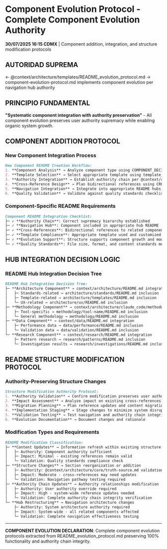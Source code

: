 # Component Evolution Protocol - Complete Component Evolution Authority

**30/07/2025 16:15 CDMX** | Component addition, integration, and structure modification protocols

## AUTORIDAD SUPREMA
← @context/architecture/templates/README_evolution_protocol.md → component-evolution-protocol.md implements component evolution per navigation hub authority

## PRINCIPIO FUNDAMENTAL
**"Systematic component integration with authority preservation"** - All component evolution preserves user authority supremacy while enabling organic system growth.

## COMPONENT ADDITION PROTOCOL

### **New Component Integration Process**
```markdown
New Component README Creation Workflow:
1. **Component Analysis** → Analyze component type using COMPONENT_DECISION_MATRIX.md
2. **Template Selection** → Select appropriate template using template_selection_guide.md
3. **Authority Integration** → Establish authority chain per @context/architecture/core/truth-source.md requirements
4. **Cross-Reference Design** → Plan bidirectional references using CROSS_REFERENCE_SYSTEM.md
5. **Navigation Integration** → Integrate into appropriate README hubs
6. **Quality Validation** → Validate against quality standards checklist
```

### **Component-Specific README Requirements**
```markdown
Component README Integration Checklist:
├─ ✓ **Authority Chain**: Correct supremacy hierarchy established
├─ ✓ **Navigation Hub**: Component included in appropriate hub README
├─ ✓ **Cross-References**: Bidirectional references to related components
├─ ✓ **Template Compliance**: Appropriate template used and customized
├─ ✓ **Evolution Support**: Structure supports component growth and modification
└─ ✓ **Quality Standards**: File size, format, and content standards met
```

## HUB INTEGRATION DECISION LOGIC

### **README Hub Integration Decision Tree**
```markdown
README Hub Integration Decision Tree:
├─ **Architecture Component** → context/architecture/README.md integration
│   ├─ Standards-related → architecture/standards/README.md inclusion
│   ├─ Template-related → architecture/templates/README.md inclusion
│   └─ UX-related → architecture/ux/README.md inclusion
├─ **Methodology Component** → context/architecture/claude_code/methodology/README.md integration
│   ├─ Tool-specific → methodology/tool-name/README.md inclusion
│   └─ General methodology → methodology/README.md inclusion
├─ **Data Component** → context/data/README.md integration
│   ├─ Performance data → data/performance/README.md inclusion
│   └─ Validation data → data/validation/README.md inclusion
└─ **Research Component** → context/research/README.md integration
    ├─ Pattern research → research/patterns/README.md inclusion
    └─ Investigation results → research/investigations/README.md inclusion
```

## README STRUCTURE MODIFICATION PROTOCOL

### **Authority-Preserving Structure Changes**
```markdown
Structure Modification Authority Protocol:
1. **Authority Validation** → Confirm modification preserves user authority supremacy
2. **Impact Assessment** → Analyze impact on existing cross-references and navigation
3. **Migration Planning** → Plan reference updates and content migration
4. **Implementation Staging** → Stage changes to minimize system disruption
5. **Validation Testing** → Test navigation and authority chain integrity
6. **Evolution Documentation** → Document changes and rationale
```

### **Modification Types and Requirements**
```markdown
README Modification Classification:
├─ **Content Updates** → Information refresh within existing structure
│   ├─ Authority: Component authority sufficient
│   ├─ Impact: Minimal - existing references remain valid
│   └─ Validation: Quality standards compliance check
├─ **Structure Changes** → Section reorganization or addition
│   ├─ Authority: @context/architecture/core/truth-source.md validation required
│   ├─ Impact: Moderate - cross-references may need updates
│   └─ Validation: Navigation pathway testing required
├─ **Authority Chain Updates** → Authority relationships modification
│   ├─ Authority: User authority override required
│   ├─ Impact: High - system-wide reference updates needed
│   └─ Validation: Complete authority chain integrity verification
└─ **Hub Restructuring** → Navigation architecture changes
    ├─ Authority: System architecture authority required
    ├─ Impact: System-wide - all related components affected
    └─ Validation: Complete navigation effectiveness testing
```

---

**COMPONENT EVOLUTION DECLARATION**: Complete component evolution protocols extracted from README_evolution_protocol.md preserving 100% functionality and authority chain integrity.